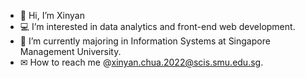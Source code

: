 - 👋 Hi, I’m Xinyan
- 💻 I’m interested in data analytics and front-end web development.
- 🏫 I’m currently majoring in Information Systems at Singapore Management University.
- ✉ How to reach me @xinyan.chua.2022@scis.smu.edu.sg. 
